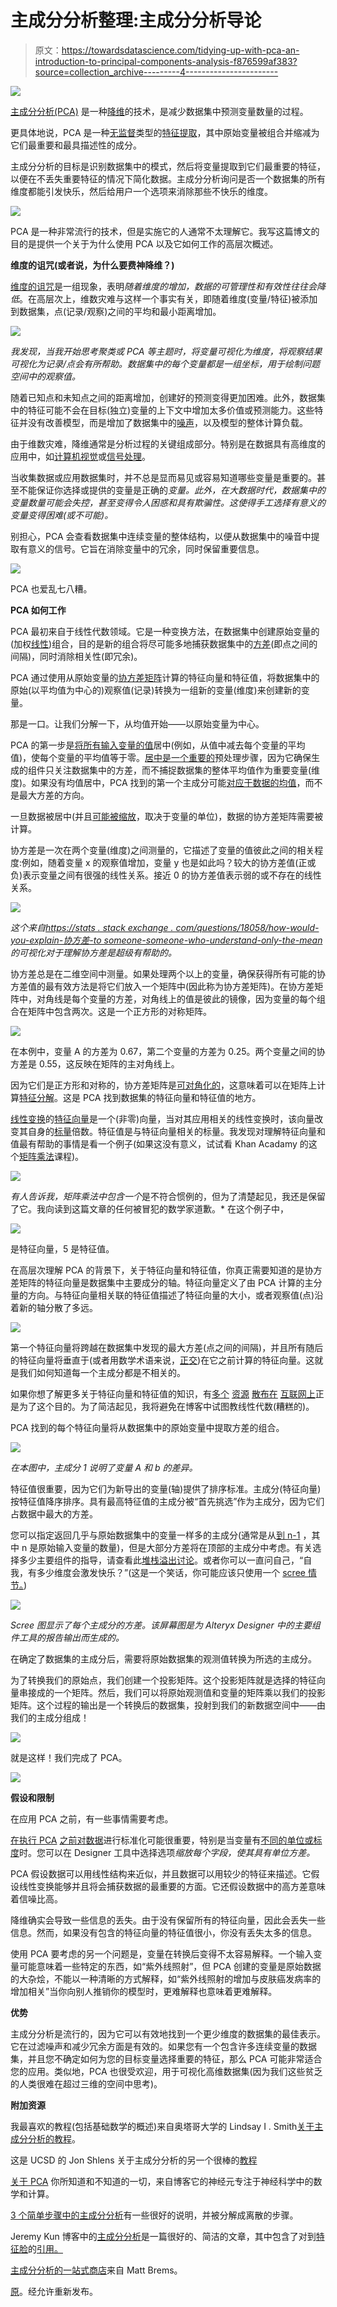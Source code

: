 # 主成分分析整理:主成分分析导论

> 原文：<https://towardsdatascience.com/tidying-up-with-pca-an-introduction-to-principal-components-analysis-f876599af383?source=collection_archive---------4----------------------->

![](img/6b17b6ac9e252ca28037c1711f95131d.png)

[主成分分析(PCA)](https://en.wikipedia.org/wiki/Principal_component_analysis%20) 是一种[降维](https://en.wikipedia.org/wiki/Dimensionality_reduction)的技术，是减少数据集中预测变量数量的过程。

更具体地说，PCA 是一种[无监督](https://en.wikipedia.org/wiki/Unsupervised_learning)类型的[特征提取](https://en.wikipedia.org/wiki/Feature_extraction)，其中原始变量被组合并缩减为它们最重要和最具描述性的成分。

主成分分析的目标是识别数据集中的模式，然后将变量提取到它们最重要的特征，以便在不丢失重要特征的情况下简化数据。主成分分析询问是否一个数据集的所有维度都能引发快乐，然后给用户一个选项来消除那些不快乐的维度。

![](img/c3f14c6c311f74778f1df4aafeeeb234.png)

PCA 是一种非常流行的技术，但是实施它的人通常不太理解它。我写这篇博文的目的是提供一个关于为什么使用 PCA 以及它如何工作的高层次概述。

**维度的诅咒(或者说，为什么要费神降维？)**

[维度的诅咒](https://en.wikipedia.org/wiki/Curse_of_dimensionality)是一组现象，表明*随着维度的增加，数据的可管理性和有效性往往会降低*。在高层次上，维数灾难与这样一个事实有关，即随着维度(变量/特征)被添加到数据集，点(记录/观察)之间的平均和最小距离增加。

![](img/11b75e164a8332fa7caa7f8746125340.png)

*我发现，当我开始思考聚类或 PCA 等主题时，将变量可视化为维度，将观察结果可视化为记录/点会有所帮助。数据集中的每个变量都是一组坐标，用于绘制问题空间中的观察值。*

随着已知点和未知点之间的距离增加，创建好的预测变得更加困难。此外，数据集中的特征可能不会在目标(独立)变量的上下文中增加太多价值或预测能力。这些特征并没有改善模型，而是增加了数据集中的[噪声](https://en.wikipedia.org/wiki/Noise_(signal_processing)%20)，以及模型的整体计算负载。

由于维数灾难，降维通常是分析过程的关键组成部分。特别是在数据具有高维度的应用中，如[计算机视觉](https://en.wikipedia.org/wiki/Computer_vision)或[信号处理](https://en.wikipedia.org/wiki/Signal_processing)。

当收集数据或应用数据集时，并不总是显而易见或容易知道哪些变量是重要的。甚至不能保证你选择或提供的变量是正确的*变量。此外，在大数据时代，数据集中的变量数量可能会失控，甚至变得令人困惑和具有欺骗性。这使得手工选择有意义的变量变得困难(或不可能)。*

别担心，PCA 会查看数据集中连续变量的整体结构，以便从数据集中的噪音中提取有意义的信号。它旨在消除变量中的冗余，同时保留重要信息。

![](img/d6ecf635b4b48b8543962233c103df84.png)

PCA 也爱乱七八糟。

**PCA 如何工作**

PCA 最初来自于线性代数领域。它是一种变换方法，在数据集中创建原始变量的(加权[线性](https://en.wikipedia.org/wiki/Linear_combination))组合，目的是新的组合将尽可能多地捕获数据集中的[方差](https://en.wikipedia.org/wiki/Variance%20)(即点之间的间隔)，同时消除相关性(即冗余)。

PCA 通过使用从原始变量的[协方差矩阵](https://en.wikipedia.org/wiki/Covariance_matrix)计算的特征向量和特征值，将数据集中的原始(以平均值为中心的)观察值(记录)转换为一组新的变量(维度)来创建新的变量。

那是一口。让我们分解一下，从均值开始——以原始变量为中心。

PCA 的第一步是[将所有输入变量的值](https://en.wikipedia.org/wiki/Centering_matrix%20)居中(例如，从值中减去每个变量的平均值)，使每个变量的平均值等于零。[居中是一个重要的](https://stats.stackexchange.com/questions/189822/how-does-centering-make-a-difference-in-pca-for-svd-and-eigen-decomposition)预处理步骤，因为它确保生成的组件只关注数据集中的方差，而不捕捉数据集的整体平均值作为重要变量(维度)。如果没有均值居中，PCA 找到的第一个主成分可能[对应于数据的均值](https://stats.stackexchange.com/questions/22329/how-does-centering-the-data-get-rid-of-the-intercept-in-regression-and-pca%20)，而不是最大方差的方向。

一旦数据被居中(并且[可能被缩放](https://scikit-learn.org/stable/auto_examples/preprocessing/plot_scaling_importance.html)，取决于变量的单位)，数据的协方差矩阵需要被计算。

协方差是一次在两个变量(维度)之间测量的，它描述了变量的值彼此之间的相关程度:例如，随着变量 x 的观察值增加，变量 y 也是如此吗？较大的协方差值(正或负)表示变量之间有很强的线性关系。接近 0 的协方差值表示弱的或不存在的线性关系。

![](img/7ef2995791e790d735c3c34fd890ebee.png)

*这个来自*[*https://stats . stack exchange . com/questions/18058/how-would-you-explain-协方差-to someone-someone-who-understand-only-the-mean*](https://stats.stackexchange.com/questions/18058/how-would-you-explain-covariance-to-someone-who-understands-only-the-mean)*的可视化对于理解协方差是超级有帮助的。*

协方差总是在二维空间中测量。如果处理两个以上的变量，确保获得所有可能的协方差值的最有效方法是将它们放入一个矩阵中(因此称为协方差矩阵)。在协方差矩阵中，对角线是每个变量的方差，对角线上的值是彼此的镜像，因为变量的每个组合在矩阵中包含两次。这是一个正方形的对称矩阵。

![](img/e9bab8dc20e3817d1dfc7bd1c4d1f6a0.png)

在本例中，变量 A 的方差为 0.67，第二个变量的方差为 0.25。两个变量之间的协方差是 0.55，这反映在矩阵的主对角线上。

因为它们是正方形和对称的，协方差矩阵是[可对角化的](https://en.wikipedia.org/wiki/Diagonalizable_matrix)，这意味着可以在矩阵上计算[特征分解](https://en.wikipedia.org/wiki/Eigendecomposition_of_a_matrix)。这是 PCA 找到数据集的特征向量和特征值的地方。

[线性变换](https://en.wikipedia.org/wiki/Linear_map)的[特征向量](https://en.wikipedia.org/wiki/Eigenvalues_and_eigenvectors)是一个(非零)向量，当对其应用相关的线性变换时，该向量改变其自身的[标量](https://en.wikipedia.org/wiki/Scalar_(mathematics))倍数。特征值是与特征向量相关的标量。我发现对理解特征向量和值最有帮助的事情是看一个例子(如果这没有意义，试试看 Khan Acadamy 的这个[矩阵乘法](https://www.khanacademy.org/math/precalculus/precalc-matrices/multiplying-matrices-by-matrices/v/matrix-multiplication-intro)课程)。

![](img/64fb7ebe51b1c78cff242334ae326d31.png)

*有人告诉我，矩阵乘法中包含一个*是不符合惯例的，但为了清楚起见，我还是保留了它。我向读到这篇文章的任何被冒犯的数学家道歉。*
在这个例子中，

![](img/8f9a15e1dfad2432867972d3acd87bee.png)

是特征向量，5 是特征值。

在高层次理解 PCA 的背景下，关于特征向量和特征值，你真正需要知道的是协方差矩阵的特征向量是数据集中主要成分的轴。特征向量定义了由 PCA 计算的主分量的方向。与特征向量相关联的特征值描述了特征向量的大小，或者观察值(点)沿着新的轴分散了多远。

![](img/be07d6aa3273184961013419640789de.png)

第一个特征向量将跨越在数据集中发现的最大方差(点之间的间隔)，并且所有随后的特征向量将垂直于(或者用数学术语来说，[正交](https://en.wikipedia.org/wiki/Orthogonality))在它之前计算的特征向量。这就是我们如何知道每一个主成分都是不相关的。

如果你想了解更多关于特征向量和特征值的知识，有[多个](http://www.math.jhu.edu/~bernstein/math201/EIGEN.pdf) [资源](https://www.khanacademy.org/math/linear-algebra/alternate-bases/eigen-everything/v/linear-algebra-introduction-to-eigenvalues-and-eigenvectors) [散布在](http://math.mit.edu/~gs/linearalgebra/ila0601.pdf) [互联网上](http://setosa.io/ev/eigenvectors-and-eigenvalues/)正是为了这个目的。为了简洁起见，我将避免在博客中试图教线性代数(糟糕的)。

PCA 找到的每个特征向量将从数据集中的原始变量中提取方差的组合。

![](img/2d0d3171493aadce797a106fd8b9daab.png)

*在本图中，主成分 1 说明了变量 A 和 b 的差异。*

特征值很重要，因为它们为新导出的变量(轴)提供了排序标准。主成分(特征向量)按特征值降序排序。具有最高特征值的主成分被“首先挑选”作为主成分，因为它们占数据中最大的方差。

您可以指定返回几乎与原始数据集中的变量一样多的主成分(通常是从[到 n-1](https://stats.stackexchange.com/questions/123318/why-are-there-only-n-1-principal-components-for-n-data-if-the-number-of-dime) ，其中 n 是原始输入变量的数量)，但是大部分方差将在顶部的主成分中考虑。有关选择多少主要组件的指导，请查看此[堆栈溢出讨论](https://stackoverflow.com/questions/12067446/how-many-principal-components-to-take)。或者你可以一直问自己，“自我，有多少维度会激发快乐？”(这是一个笑话，你可能应该只使用一个 [scree 情节。](https://en.wikipedia.org/wiki/Scree_plot))

![](img/452676a612628a8520cf74da2831017d.png)

*Scree 图显示了每个主成分的方差。该屏幕图是为 Alteryx Designer 中的主要组件工具的报告输出而生成的。*

在确定了数据集的主成分后，需要将原始数据集的观测值转换为所选的主成分。

为了转换我们的原始点，我们创建一个投影矩阵。这个投影矩阵就是选择的特征向量串接成的一个矩阵。然后，我们可以将原始观测值和变量的矩阵乘以我们的投影矩阵。这个过程的输出是一个转换后的数据集，投射到我们的新数据空间中——由我们的主成分组成！

![](img/4176e1adf4f39435efa4af26248e3aac.png)

就是这样！我们完成了 PCA。

![](img/70d167416711ee84e04ab89b34a37c45.png)

**假设和限制**

在应用 PCA 之前，有一些事情需要考虑。

[在执行 PCA](https://stats.stackexchange.com/questions/69157/why-do-we-need-to-normalize-data-before-principal-component-analysis-pca%20) [之前对数据](https://stats.stackexchange.com/questions/53/pca-on-correlation-or-covariance)进行标准化可能很重要，特别是当变量有[不同的单位或标度](https://www.stat.ncsu.edu/people/bloomfield/courses/st783/chapter-08-2.pdf)时。您可以在 Designer 工具中选择选项*缩放每个字段，使其具有单位方差。*

PCA 假设数据可以用线性结构来近似，并且数据可以用较少的特征来描述。它假设线性变换能够并且将会捕获数据的最重要的方面。它还假设数据中的高方差意味着信噪比高。

降维确实会导致一些信息的丢失。由于没有保留所有的特征向量，因此会丢失一些信息。然而，如果没有包含的特征向量的特征值很小，你没有丢失太多的信息。

使用 PCA 要考虑的另一个问题是，变量在转换后变得不太容易解释。一个输入变量可能意味着一些特定的东西，如“紫外线照射”，但 PCA 创建的变量是原始数据的大杂烩，不能以一种清晰的方式解释，如“紫外线照射的增加与皮肤癌发病率的增加相关”当你向别人推销你的模型时，更难解释也意味着更难解释。

**优势**

主成分分析是流行的，因为它可以有效地找到一个更少维度的数据集的最佳表示。它在过滤噪声和减少冗余方面是有效的。如果您有一个包含许多连续变量的数据集，并且您不确定如何为您的目标变量选择重要的特征，那么 PCA 可能非常适合您的应用。类似地，PCA 也很受欢迎，用于可视化高维数据集(因为我们这些贫乏的人类很难在超过三维的空间中思考)。

**附加资源**

我最喜欢的教程(包括基础数学的概述)来自奥塔哥大学的 Lindsay I . Smith[关于主成分分析的教程](https://ourarchive.otago.ac.nz/bitstream/handle/10523/7534/OUCS-2002-12.pdf?sequence=1&isAllowed=y)。

这是 UCSD 的 Jon Shlens 关于主成分分析的另一个很棒的[教程](https://www.cs.princeton.edu/picasso/mats/PCA-Tutorial-Intuition_jp.pdf)

[关于 PCA](http://alexhwilliams.info/itsneuronalblog/2016/03/27/pca/) 你所知道和不知道的一切，来自博客它的神经元专注于神经科学中的数学和计算。

[3 个简单步骤中的主成分分析](http://sebastianraschka.com/Articles/2015_pca_in_3_steps.html)有一些很好的说明，并被分解成离散的步骤。

Jeremy Kun 博客中的[主成分分析](https://jeremykun.com/2012/06/28/principal-component-analysis/%C2%A0)是一篇很好的、简洁的文章，其中包含了对到[特征脸](https://en.wikipedia.org/wiki/Eigenface)的[引用。](https://jeremykun.com/2011/07/27/eigenfaces/)

[主成分分析的一站式商店](/a-one-stop-shop-for-principal-component-analysis-5582fb7e0a9c)来自 Matt Brems。

[原](https://community.alteryx.com/t5/Data-Science-Blog/Tidying-up-with-PCA-An-Introduction-to-Principal-Components/ba-p/382557)。经允许重新发布。